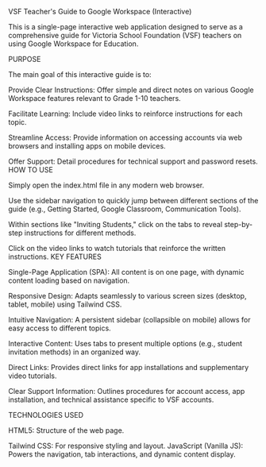 VSF Teacher's Guide to Google Workspace (Interactive)

This is a single-page interactive web application designed to serve as a comprehensive guide for Victoria School Foundation (VSF) teachers on using Google Workspace for Education.

PURPOSE

The main goal of this interactive guide is to:

Provide Clear Instructions: Offer simple and direct notes on various Google Workspace features relevant to Grade 1-10 teachers.

Facilitate Learning: Include video links to reinforce instructions for each topic.

Streamline Access: Provide information on accessing accounts via web browsers and installing apps on mobile devices.

Offer Support: Detail procedures for technical support and password resets.
HOW TO USE

Simply open the index.html file in any modern web browser.

Use the sidebar navigation to quickly jump between different sections of the guide (e.g., Getting Started, Google Classroom, Communication Tools).

Within sections like "Inviting Students," click on the tabs to reveal step-by-step instructions for different methods.

Click on the video links to watch tutorials that reinforce the written instructions.
KEY FEATURES

Single-Page Application (SPA): All content is on one page, with dynamic content loading based on navigation.

Responsive Design: Adapts seamlessly to various screen sizes (desktop, tablet, mobile) using Tailwind CSS.

Intuitive Navigation: A persistent sidebar (collapsible on mobile) allows for easy access to different topics.

Interactive Content: Uses tabs to present multiple options (e.g., student invitation methods) in an organized way.

Direct Links: Provides direct links for app installations and supplementary video tutorials.

Clear Support Information: Outlines procedures for account access, app installation, and technical assistance specific to VSF accounts.

TECHNOLOGIES USED

HTML5: Structure of the web page.

Tailwind CSS: For responsive styling and layout.
JavaScript (Vanilla JS): Powers the navigation, tab interactions, and dynamic content display.
